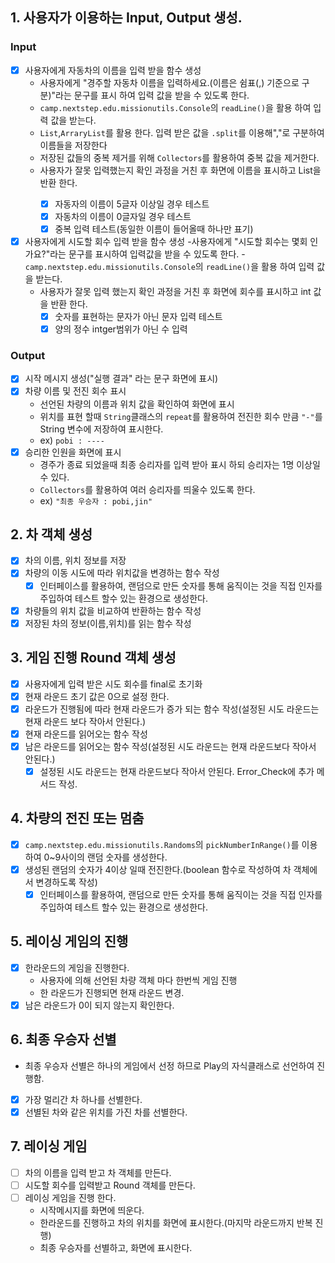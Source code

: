 ## 1. 사용자가 이용하는 Input, Output 생성.
### Input
- [x] 사용자에게 자동차의 이름을 입력 받을 함수 생성
  - 사용자에게 "경주할 자동차 이름을 입력하세요.(이름은 쉼표(,) 기준으로 구분)"라는 문구를 표시 하여 입력 값을 받을 수 있도록 한다.
  - `camp.nextstep.edu.missionutils.Console`의 `readLine()`을 활용 하여 입력 값을 받는다.
  - `List`,`ArraryList`를 활용 한다. 입력 받은 값을 `.split`를 이용해","로 구분하여 이름들을 저장한다
  - 저장된 값들의 중복 제거를 위해 `Collectors`를 활용하여 중복 값을 제거한다.
  - 사용자가 잘못 입력했는지 확인 과정을 거친 후 화면에 이름을 표시하고 List<String>을 반환 한다.
    - [x] 자동자의 이름이 5글자 이상일 경우 테스트
    - [x] 자동차의 이름이 0글자일 경우 테스트
    - [x] 중복 입력 테스트(동일한 이름이 들어올때 하나만 표기)
- [x] 사용자에게 시도할 회수 입력 받을 함수 생성
  -사용자에게 "시도할 회수는 몇회 인가요?"라는 문구를 표시하여 입력값을 받을 수 있도록 한다.
  -`camp.nextstep.edu.missionutils.Console`의 `readLine()`을 활용 하여 입력 값을 받는다.
  - 사용자가 잘못 입력 했는지 확인 과정을 거친 후 화면에 회수를 표시하고 int 값을 반환 한다.
    - [x] 숫자를 표현하는 문자가 아닌 문자 입력 테스트
    - [x] 양의 정수 intger범위가 아닌 수 입력
### Output
- [x] 시작 메시지 생성("실행 결과" 라는 문구 화면에 표시)
- [x] 차량 이름 및 전진 회수 표시
    - 선언된 차량의 이름과 위치 값을 확인하여 화면에 표시
    - 위치를 표현 할때 `String`클래스의 `repeat`를 활용하여 전진한 회수 만큼 `"-"`를 String 변수에 저장하여 표시한다.
    - ex) `pobi : ----`
- [x] 승리한 인원을 화면에 표시
    - 경주가 종료 되었을때 최종 승리자를 입력 받아 표시 하되 승리자는 1명 이상일 수 있다.
    - `Collectors`를 활용하여 여러 승리자를 띄울수 있도록 한다.
    - ex) `"최종 우승자 : pobi,jin"`

## 2. 차 객체 생성
- [x] 차의 이름, 위치 정보를 저장
- [x] 차량의 이동 시도에 따라 위치값을 변경하는 함수 작성
  - [x] 인터페이스를 활용하여, 랜덤으로 만든 숫자를 통해 움직이는 것을 직접 인자를 주입하여 테스트 할수 있는 환경으로 생성한다.
- [x] 차량들의 위치 값을 비교하여 반환하는 함수 작성
- [x] 저장된 차의 정보(이름,위치)를 읽는 함수 작성

## 3. 게임 진행 Round 객체 생성
- [x] 사용자에게 입력 받은 시도 회수를 final로 초기화
- [x] 현재 라운드 초기 값은 0으로 설정 한다.
- [x] 라운드가 진행됨에 따라 현재 라운드가 증가 되는 함수 작성(설정된 시도 라운드는 현재 라운드 보다 작아서 안된다.)
- [x] 현재 라운드를 읽어오는 함수 작성
- [x] 남은 라운드를 읽어오는 함수 작성(설정된 시도 라운드는 현재 라운드보다 작아서 안된다.)
  - [x] 설정된 시도 라운드는 현재 라운드보다 작아서 안된다. Error_Check에 추가 메서드 작성.

## 4. 차량의 전진 또는 멈춤
- [x] `camp.nextstep.edu.missionutils.Randoms`의 `pickNumberInRange()`를 이용하여  0~9사이의 랜덤 숫자를 생성한다.
- [x] 생성된 랜덤의 숫자가 4이상 일때 전진한다.(boolean 함수로 작성하여 차 객체에서 변경하도록 작성)
  - [x] 인터페이스를 활용하여, 랜덤으로 만든 숫자를 통해 움직이는 것을 직접 인자를 주입하여 테스트 할수 있는 환경으로 생성한다.

## 5. 레이싱 게임의 진행
- [x] 한라운드의 게임을 진행한다.
    - 사용자에 의해 선언된 차량 객체 마다 한번씩 게임 진행
    - 한 라운드가 진행되면 현재 라운드 변경.
- [x] 남은 라운드가 0이 되지 않는지 확인한다.

## 6. 최종 우승자 선별
  - 최종 우승자 선별은 하나의 게임에서 선정 하므로 Play의 자식클래스로 선언하여 진행함.
- [x] 가장 멀리간 차 하나를 선별한다.
- [x] 선별된 차와 같은 위치를 가진 차를 선별한다.

## 7. 레이싱 게임
- [ ] 차의 이름을 입력 받고 차 객체를 만든다.
- [ ] 시도할 회수를 입력받고 Round 객체를 만든다.
- [ ] 레이싱 게임을 진행 한다.
    - 시작메시지를 화면에 띄운다.
    - 한라운드를 진행하고 차의 위치를 화면에 표시한다.(마지막 라운드까지 반복 진행)
    - 최종 우승자를 선별하고, 화면에 표시한다.